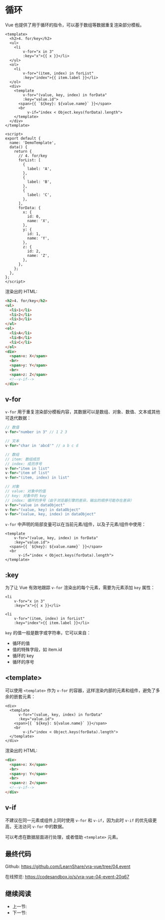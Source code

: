 # 循环

Vue 也提供了用于循环的指令，可以基于数组等数据重复渲染部分模板。

```vue
<template>
  <h2>4. for/key</h2>
  <ul>
    <li
        v-for="x in 3"
        :key="x">{{ x }}</li>
  </ul>
  <ol>
    <li
        v-for="(item, index) in forList"
        :key="index">{{ item.label }}</li>
  </ol>
  <div>
    <template
        v-for="(value, key, index) in forData"
        :key="value.id">
      <span>{{ `${key}: ${value.name}` }}</span>
      <br
          v-if="index < Object.keys(forData).length">
    </template>
  </div>
</template>

<script>
export default {
  name: 'DemoTemplate',
  data() {
    return {
      // 4. for/key
      forList: [
        {
          label: 'A',
        },
        {
          label: 'B',
        },
        {
          label: 'C',
        },
      ],
      forData: {
        x: {
          id: 0,
          name: 'X',
        },
        y: {
          id: 1,
          name: 'Y',
        },
        z: {
          id: 2,
          name: 'Z',
        },
      },
    };
  },
};
</script>
```

渲染出的 HTML:

```html
<h2>4. for/key</h2>
<ul>
  <li>1</li>
  <li>2</li>
  <li>3</li>
</ul>
<ol>
  <li>A</li>
  <li>B</li>
  <li>C</li>
</ol>
<div>
  <span>x: X</span>
  <br>
  <span>y: Y</span>
  <br>
  <span>z: Z</span>
  <!--v-if-->
</div>
```

## v-for

`v-for` 用于重复渲染部分模板内容，其数据可以是数组、对象、数值、文本或其他可迭代数据：

```js
// 数值
v-for="number in 3" // 1 2 3

// 文本
v-for="char in 'abcd'" // a b c d

// 数组
// item: 数组成员
// index: 成员序号
v-for="item in list"
v-for="item of list"
v-for="(item, index) in list"

// 对象
// value: 对象中的值
// key: 对象中的 key
// index: 循环的序号（由于浏览器引擎的差异，输出的顺序可能存在差异）
v-for="value in dataObject"
v-for="(value, key) in dataObject"
v-for="(value, key, index) in dataObject"
```

`v-for` 中声明的局部变量可以在当前元素/组件，以及子元素/组件中使用：

```vue
<template
    v-for="(value, key, index) in forData"
    :key="value.id">
  <span>{{ `${key}: ${value.name}` }}</span>
  <br
      v-if="index < Object.keys(forData).length">
</template>
```

## :key

为了让 Vue 有效地跟踪 `v-for` 渲染出的每个元素，需要为元素添加 `key` 属性：

```vue
<li
    v-for="x in 3"
    :key="x">{{ x }}</li>

<li
    v-for="(item, index) in forList"
    :key="index">{{ item.label }}</li>
```

`key` 的值一般是数字或字符串，它可以来自：

+ 循环的值
+ 值的特殊字段，如 item.id
+ 循环的 key
+ 循环的序号

## \<template\>

可以使用 `<template>` 作为 `v-for` 的容器，这样渲染内部的元素和组件，避免了多余的嵌套元素：

```vue
<div>
  <template
      v-for="(value, key, index) in forData"
      :key="value.id">
    <span>{{ `${key}: ${value.name}` }}</span>
    <br
        v-if="index < Object.keys(forData).length">
  </template>
</div>
```

渲染出的 HTML:

```html
<div>
  <span>x: X</span>
  <br>
  <span>y: Y</span>
  <br>
  <span>z: Z</span>
  <!--v-if-->
</div>
```

## v-if

不建议在同一元素或组件上同时使用 `v-for` 和 `v-if`，因为此时 `v-if` 的优先级更高，无法访问 `v-for` 中的数据。

可以考虑在数据层面进行处理，或者借助 `<template>` 元素。

## 最终代码

Github: <https://github.com/LearnShare/vra-vue/tree/04.event>

在线预览: <https://codesandbox.io/s/vra-vue-04-event-20q67>

## 继续阅读

+ 上一节:
+ 下一节:
